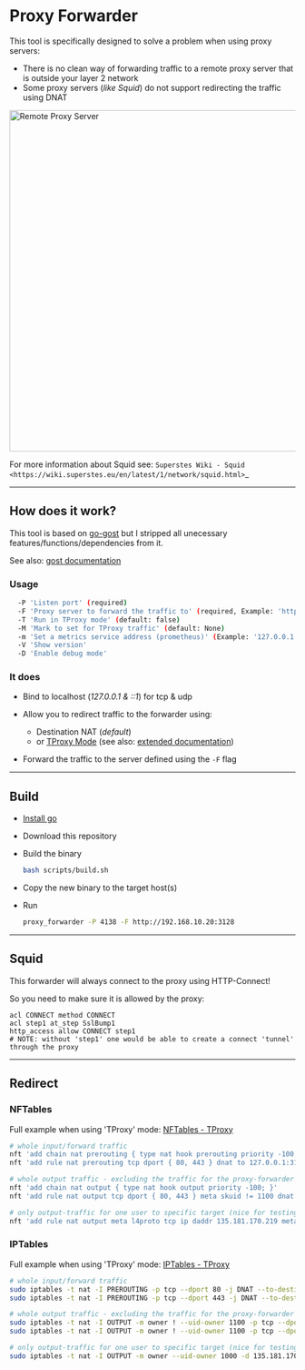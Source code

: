 # Proxy Forwarder

This tool is specifically designed to solve a problem when using proxy servers:

* There is no clean way of forwarding traffic to a remote proxy server that is outside your layer 2 network
* Some proxy servers (_like Squid_) do not support redirecting the traffic using DNAT


<a href="https://wiki.superstes.eu/en/latest/1/network/squid.html#transparent-proxy">
<img src="https://github.com/superstes/proxy-forwarder/blob/latest/docs/squid_remote.png" alt="Remote Proxy Server" width="600"/>
</a>

For more information about Squid see: `Superstes Wiki - Squid <https://wiki.superstes.eu/en/latest/1/network/squid.html>`_

----

## How does it work?

This tool is based on [go-gost](https://gost.run/en/tutorials/redirect/) but I stripped all unecessary features/functions/dependencies from it.

See also: [gost documentation](https://wiki.superstes.eu/en/latest/1/network/gost.html)

### Usage

```bash
  -P 'Listen port' (required)
  -F 'Proxy server to forward the traffic to' (required, Example: 'http://192.168.0.1:3128')
  -T 'Run in TProxy mode' (default: false)
  -M 'Mark to set for TProxy traffic' (default: None)
  -m 'Set a metrics service address (prometheus)' (Example: '127.0.0.1:9000', Docs: 'https://gost.run/en/tutorials/metrics/')
  -V 'Show version'
  -D 'Enable debug mode'
```

### It does

* Bind to localhost (_127.0.0.1 & ::1_) for tcp & udp
* Allow you to redirect traffic to the forwarder using:

  * Destination NAT (_default_)
  * or [TProxy Mode](https://docs.kernel.org/networking/tproxy.html) (see also: [extended documentation](https://wiki.superstes.eu/en/latest/1/network/nftables.html#tproxy))

* Forward the traffic to the server defined using the `-F` flag

----


## Build

* [Install go](https://go.dev/doc/install)
* Download this repository
* Build the binary

  ```bash
  bash scripts/build.sh
  ```

* Copy the new binary to the target host(s)
* Run

  ```bash
  proxy_forwarder -P 4138 -F http://192.168.10.20:3128
  ```

----

## Squid

This forwarder will always connect to the proxy using HTTP-Connect!

So you need to make sure it is allowed by the proxy:

```text
acl CONNECT method CONNECT
acl step1 at_step SslBump1
http_access allow CONNECT step1
# NOTE: without 'step1' one would be able to create a connect 'tunnel' through the proxy
```

----

## Redirect

### NFTables

Full example when using 'TProxy' mode: [NFTables - TProxy](https://gist.github.com/superstes/6b7ed764482e4a8a75334f269493ac2e)

```bash
# whole input/forward traffic
nft 'add chain nat prerouting { type nat hook prerouting priority -100; }'
nft 'add rule nat prerouting tcp dport { 80, 443 } dnat to 127.0.0.1:3128'

# whole output traffic - excluding the traffic for the proxy-forwarder itself (anti-loop)
nft 'add chain nat output { type nat hook output priority -100; }'
nft 'add rule nat output tcp dport { 80, 443 } meta skuid != 1100 dnat to 127.0.0.1:3128'

# only output-traffic for one user to specific target (nice for testing purposes)
nft 'add rule nat output meta l4proto tcp ip daddr 135.181.170.219 meta skuid 1000 dnat to 127.0.0.1:3128'
```

### IPTables

Full example when using 'TProxy' mode: [IPTables - TProxy](https://gist.github.com/superstes/c4fefbf403f61812abf89165d7bc4000)

```bash
# whole input/forward traffic
sudo iptables -t nat -I PREROUTING -p tcp --dport 80 -j DNAT --to-destination 127.0.0.1:3128
sudo iptables -t nat -I PREROUTING -p tcp --dport 443 -j DNAT --to-destination 127.0.0.1:3128

# whole output traffic - excluding the traffic for the proxy-forwarder itself (anti-loop)
sudo iptables -t nat -I OUTPUT -m owner ! --uid-owner 1100 -p tcp --dport 80 -j DNAT --to-destination 127.0.0.1:3128
sudo iptables -t nat -I OUTPUT -m owner ! --uid-owner 1100 -p tcp --dport 443 -j DNAT --to-destination 127.0.0.1:3128

# only output-traffic for one user to specific target (nice for testing purposes)
sudo iptables -t nat -I OUTPUT -m owner --uid-owner 1000 -d 135.181.170.219 -p tcp -j DNAT --to-destination 127.0.0.1:3128
```
